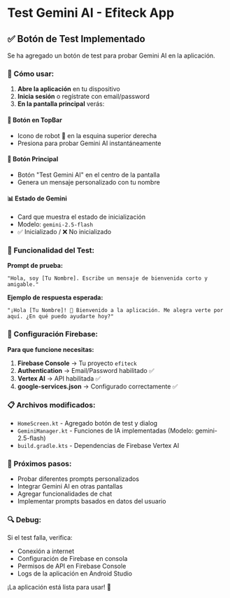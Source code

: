 # Test Gemini AI - Efiteck App

## ✅ Botón de Test Implementado

Se ha agregado un botón de test para probar Gemini AI en la aplicación.

### 📱 Cómo usar:

1. **Abre la aplicación** en tu dispositivo
2. **Inicia sesión** o regístrate con email/password
3. **En la pantalla principal** verás:

#### 🔧 Botón en TopBar
- Icono de robot 🤖 en la esquina superior derecha
- Presiona para probar Gemini AI instantáneamente

#### 🎯 Botón Principal
- Botón "Test Gemini AI" en el centro de la pantalla
- Genera un mensaje personalizado con tu nombre

#### 📊 Estado de Gemini
- Card que muestra el estado de inicialización
- Modelo: `gemini-2.5-flash`
- ✅ Inicializado / ❌ No inicializado

### 🧪 Funcionalidad del Test:

**Prompt de prueba:**
```
"Hola, soy [Tu Nombre]. Escribe un mensaje de bienvenida corto y amigable."
```

**Ejemplo de respuesta esperada:**
```
"¡Hola [Tu Nombre]! 👋 Bienvenido a la aplicación. Me alegra verte por aquí. ¿En qué puedo ayudarte hoy?"
```

### 🔧 Configuración Firebase:

**Para que funcione necesitas:**

1. **Firebase Console** → Tu proyecto `efiteck`
2. **Authentication** → Email/Password habilitado ✅
3. **Vertex AI** → API habilitada ✅
4. **google-services.json** → Configurado correctamente ✅

### 📋 Archivos modificados:

- `HomeScreen.kt` - Agregado botón de test y dialog
- `GeminiManager.kt` - Funciones de IA implementadas (Modelo: gemini-2.5-flash)
- `build.gradle.kts` - Dependencias de Firebase Vertex AI

### 🚀 Próximos pasos:

- Probar diferentes prompts personalizados
- Integrar Gemini AI en otras pantallas
- Agregar funcionalidades de chat
- Implementar prompts basados en datos del usuario

### 🔍 Debug:

Si el test falla, verifica:
- Conexión a internet
- Configuración de Firebase en consola
- Permisos de API en Firebase Console
- Logs de la aplicación en Android Studio

¡La aplicación está lista para usar! 🎉
